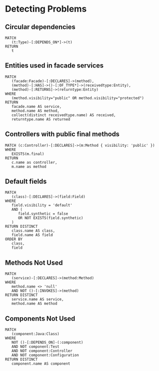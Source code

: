 # Detecting Problems

## Circular dependencies

```text
MATCH
   (t:Type)-[:DEPENDS_ON*]->(t)
RETURN
   t
```

## Entities used in facade services

```text
MATCH
   (facade:Facade)-[:DECLARES]->(method),
   (method)-[:HAS]->()-[:OF_TYPE*]->(receivedtype:Entity),
   (method)-[:RETURNS]->(returntype:Entity)
WHERE
   (method.visibility="public" OR method.visibility="protected")
RETURN
   facade.name AS service,
   method.name AS method,
   collect(distinct receivedtype.name) AS received,
   returntype.name AS returned
```

## Controllers with public final methods

```text
MATCH (c:Controller)-[:DECLARES]->(m:Method { visibility: 'public' })
WHERE
   EXISTS(m.final)
RETURN
   c.name as controller,
   m.name as method
```

## Default fields

```text
MATCH
   (class)-[:DECLARES]->(field:Field)
WHERE
   field.visibility = 'default'
   AND (
      field.synthetic = false
      OR NOT EXISTS(field.synthetic)
   )
RETURN DISTINCT
   class.name AS class,
   field.name AS field
ORDER BY
   class,
   field
```

## Methods Not Used

```text
MATCH
   (service)-[:DECLARES]->(method:Method)
WHERE
   method.name <> 'null'
   AND NOT ()-[:INVOKES]->(method)
RETURN DISTINCT 
   service.name AS service,
   method.name AS method
```

## Components Not Used

```text
MATCH
   (component:Java:Class)
WHERE
   NOT ()-[:DEPENDS_ON]-(:component)
   AND NOT component:Test
   AND NOT component:Controller
   AND NOT component:Configuration
RETURN DISTINCT 
   component.name AS component
```

